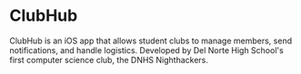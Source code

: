 # ClubHub
ClubHub is an iOS app that allows student clubs to manage members, send notifications, and handle logistics. Developed by Del Norte High School's first computer science club, the DNHS Nighthackers.
